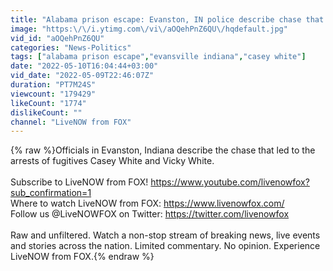 ```yaml
---
title: "Alabama prison escape: Evanston, IN police describe chase that led to arrest | LiveNOW from FOX"
image: "https:\/\/i.ytimg.com\/vi\/aOQehPnZ6QU\/hqdefault.jpg"
vid_id: "aOQehPnZ6QU"
categories: "News-Politics"
tags: ["alabama prison escape","evansville indiana","casey white"]
date: "2022-05-10T16:04:44+03:00"
vid_date: "2022-05-09T22:46:07Z"
duration: "PT7M24S"
viewcount: "179429"
likeCount: "1774"
dislikeCount: ""
channel: "LiveNOW from FOX"
---
```

{% raw %}Officials in Evanston, Indiana describe the chase that led to the arrests of fugitives Casey White and Vicky White.<br /><br />Subscribe to LiveNOW from FOX! <a rel="nofollow" target="blank" href="https://www.youtube.com/livenowfox?sub_confirmation=1">https://www.youtube.com/livenowfox?sub_confirmation=1</a><br />Where to watch LiveNOW from FOX: <a rel="nofollow" target="blank" href="https://www.livenowfox.com/">https://www.livenowfox.com/</a><br />Follow us @LiveNOWFOX on Twitter: <a rel="nofollow" target="blank" href="https://twitter.com/livenowfox">https://twitter.com/livenowfox</a><br /><br />Raw and unfiltered. Watch a non-stop stream of breaking news, live events and stories across the nation. Limited commentary. No opinion. Experience LiveNOW from FOX.{% endraw %}
